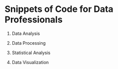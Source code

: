 # Snippets of Code for Data Professionals

1) Data Analysis



2) Data Processing




3) Statistical Analysis




4) Data Visualization

